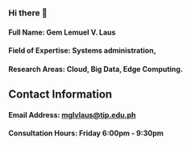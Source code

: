 ### Hi there 👋

#### Full Name: Gem Lemuel V. Laus
#### Field of Expertise: Systems administration,
#### Research Areas: Cloud, Big Data, Edge Computing.

## Contact Information
#### Email Address: mglvlaus@tip.edu.ph
#### Consultation Hours:  Friday 6:00pm - 9:30pm

